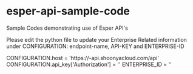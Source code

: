 # esper-api-sample-code
Sample Codes demonstrating use of Esper API's

Please edit the python file to update your Enterprise Related information
under CONFIGURATION: endpoint-name, API-KEY and ENTERPRISE-ID

CONFIGURATION.host = 'https://<endpoint-name>-api.shoonyacloud.com/api'
CONFIGURATION.api_key['Authorization'] = '<API-KEY>'
ENTERPRISE_ID = '<ENTERPRISE-ID>'
